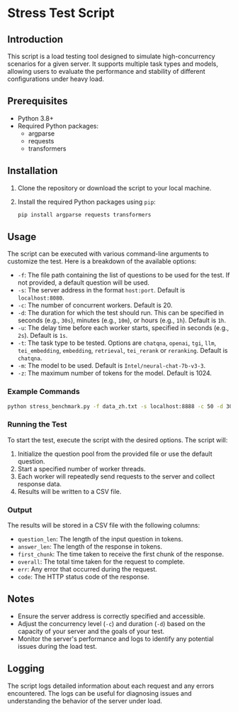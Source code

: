 # Stress Test Script

## Introduction

This script is a load testing tool designed to simulate high-concurrency scenarios for a given server. It supports multiple task types and models, allowing users to evaluate the performance and stability of different configurations under heavy load.

## Prerequisites

- Python 3.8+
- Required Python packages:
  - argparse
  - requests
  - transformers

## Installation

1. Clone the repository or download the script to your local machine.
2. Install the required Python packages using `pip`:

   ```sh
   pip install argparse requests transformers
   ```

## Usage

The script can be executed with various command-line arguments to customize the test. Here is a breakdown of the available options:

- `-f`: The file path containing the list of questions to be used for the test. If not provided, a default question will be used.
- `-s`: The server address in the format `host:port`. Default is `localhost:8080`.
- `-c`: The number of concurrent workers. Default is 20.
- `-d`: The duration for which the test should run. This can be specified in seconds (e.g., `30s`), minutes (e.g., `10m`), or hours (e.g., `1h`). Default is `1h`.
- `-u`: The delay time before each worker starts, specified in seconds (e.g., `2s`). Default is `1s`.
- `-t`: The task type to be tested. Options are `chatqna`, `openai`, `tgi`, `llm`, `tei_embedding`, `embedding`, `retrieval`, `tei_rerank` or `reranking`. Default is `chatqna`.
- `-m`: The model to be used. Default is `Intel/neural-chat-7b-v3-3`.
- `-z`: The maximum number of tokens for the model. Default is 1024.

### Example Commands

```bash
python stress_benchmark.py -f data_zh.txt -s localhost:8888 -c 50 -d 30m -t chatqna
```

### Running the Test

To start the test, execute the script with the desired options. The script will:

1. Initialize the question pool from the provided file or use the default question.
2. Start a specified number of worker threads.
3. Each worker will repeatedly send requests to the server and collect response data.
4. Results will be written to a CSV file.

### Output

The results will be stored in a CSV file with the following columns:

- `question_len`: The length of the input question in tokens.
- `answer_len`: The length of the response in tokens.
- `first_chunk`: The time taken to receive the first chunk of the response.
- `overall`: The total time taken for the request to complete.
- `err`: Any error that occurred during the request.
- `code`: The HTTP status code of the response.

## Notes

- Ensure the server address is correctly specified and accessible.
- Adjust the concurrency level (`-c`) and duration (`-d`) based on the capacity of your server and the goals of your test.
- Monitor the server's performance and logs to identify any potential issues during the load test.

## Logging

The script logs detailed information about each request and any errors encountered. The logs can be useful for diagnosing issues and understanding the behavior of the server under load.
